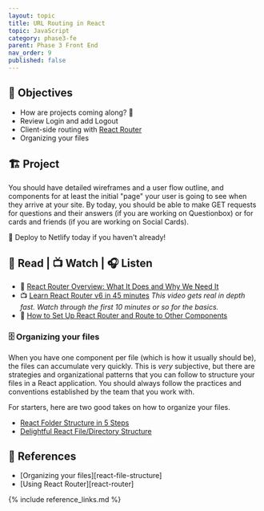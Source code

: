 ```yaml
---
layout: topic
title: URL Routing in React
topic: JavaScript
category: phase3-fe
parent: Phase 3 Front End
nav_order: 9
published: false
---
```


## 🎯 Objectives

- How are projects coming along? 👀
- Review Login and add Logout
- Client-side routing with [React Router](https://reactrouter.com/en/main)
- Organizing your files

## 🏗️ Project

You should have detailed wireframes and a user flow outline, and components for at least the initial "page" your user is going to see when they arrive at your site. By today, you should be able to make GET requests for questions and their answers (if you are working on Questionbox) or for cards and friends (if you are working on Social Cards).

🚀 Deploy to Netlify today if you haven't already!

## 📖 Read | 📺 Watch | 🎧 Listen

- 📖 [React Router Overview: What It Does and Why We Need It](https://reactrouter.com/en/main/start/overview#feature-overview)
- 📺 [Learn React Router v6 in 45 minutes](https://youtu.be/Ul3y1LXxzdU) _This video gets real in depth fast. Watch through the first 10 minutes or so for the basics._
- 📖 [How to Set Up React Router and Route to Other Components](https://www.freecodecamp.org/news/how-to-use-react-router-version-6/)

### 🗄️ Organizing your files

When you have one component per file (which is how it usually should be), the files can accumulate very quickly. This is _very_ subjective, but there are strategies and organizational patterns that you can follow to structure your files in a React application. You should always follow the practices and conventions established by the team that you work with.

For starters, here are two good takes on how to organize your files.

- [React Folder Structure in 5 Steps](https://www.robinwieruch.de/react-folder-structure/)
- [Delightful React File/Directory Structure](https://www.joshwcomeau.com/react/file-structure/)

## 🔖 References

- [Organizing your files][react-file-structure]
- [Using React Router][react-router]

{% include reference_links.md %}
